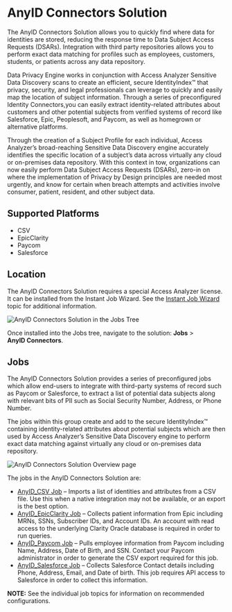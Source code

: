 # AnyID Connectors Solution

The AnyID Connectors Solution allows you to quickly find where data for identities are stored,
reducing the response time to Data Subject Access Requests (DSARs). Integration with third party
repositories allows you to perform exact data matching for profiles such as employees, customers,
students, or patients across any data repository.

Data Privacy Engine works in conjunction with Access Analyzer Sensitive Data Discovery scans to
create an efficient, secure IdentityIndex™ that privacy, security, and legal professionals can
leverage to quickly and easily map the location of subject information. Through a series of
preconfigured Identity Connectors,you can easily extract identity-related attributes about customers
and other potential subjects from verified systems of record like Salesforce, Epic, Peoplesoft, and
Paycom, as well as homegrown or alternative platforms.

Through the creation of a Subject Profile for each individual, Access Analyzer’s broad-reaching
Sensitive Data Discovery engine accurately identifies the specific location of a subject’s data
across virtually any cloud or on-premises data repository. With this context in tow, organizations
can now easily perform Data Subject Access Requests (DSARs), zero-in on where the implementation of
Privacy by Design principles are needed most urgently, and know for certain when breach attempts and
activities involve consumer, patient, resident, and other subject data.

## Supported Platforms

- CSV
- EpicClarity
- Paycom
- Salesforce

## Location

The AnyID Connectors Solution requires a special Access Analyzer license. It can be installed from
the Instant Job Wizard. See the [Instant Job Wizard](/docs/accessanalyzer/12.0/administration/jobs/instantjobs/overview.md) topic
for additional information.

![AnyID Connectors Solution in the Jobs Tree](/img/product_docs/accessanalyzer/admin/hostmanagement/jobstree.webp)

Once installed into the Jobs tree, navigate to the solution: **Jobs** > **AnyID Connectors**.

## Jobs

The AnyID Connectors Solution provides a series of preconfigured jobs which allow end-users to
integrate with third-party systems of record such as Paycom or Salesforce, to extract a list of
potential data subjects along with relevant bits of PII such as Social Security Number, Address, or
Phone Number.

The jobs within this group create and add to the secure IdentityIndex™ containing identity-related
attributes about potential subjects which are then used by Access Analyzer’s Sensitive Data
Discovery engine to perform exact data matching against virtually any cloud or on-premises data
repository.

![AnyID Connectors Solution Overview page](/img/product_docs/accessanalyzer/admin/runninginstances/overviewpage.webp)

The jobs in the AnyID Connectors Solution are:

- [AnyID_CSV Job](/docs/accessanalyzer/12.0/solutions/anyid/anyid_csv.md) – Imports a list of identities and attributes from a CSV file. Use
  this when a native integration may not be available, or an export is the best option.
- [AnyID_EpicClarity Job](/docs/accessanalyzer/12.0/solutions/anyid/anyid_epicclarity.md) – Collects patient information from Epic including
  MRNs, SSNs, Subscriber IDs, and Account IDs. An account with read access to the underlying Clarity
  Oracle database is required in order to run queries.
- [AnyID_Paycom Job](/docs/accessanalyzer/12.0/solutions/anyid/anyid_paycom.md) – Pulls employee information from Paycom including Name,
  Address, Date of Birth, and SSN. Contact your Paycom administrator in order to generate the CSV
  export required for this job.
- [AnyID_Salesforce Job](/docs/accessanalyzer/12.0/solutions/anyid/anyid_salesforce.md) – Collects Salesforce Contact details including Phone,
  Address, Email, and Date of birth. This job requires API access to Salesforce in order to collect
  this information.

**NOTE:** See the individual job topics for information on recommended configurations.
